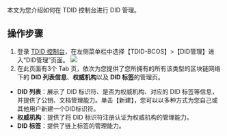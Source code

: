 
本文为您介绍如何在 TDID 控制台进行 DID 管理。


## 操作步骤


1. 登录 [TDID 控制台]()，在左侧菜单栏中选择【TDID-BCOS】>【DID管理】进入“DID管理”页面。
   ![](https://main.qcloudimg.com/raw/ceaaa58d8ec36e8562393094993102cc.png)
2. 在此页面有3个 Tab 页，依次为您提供了您所拥有的所有该类型的区块链网络下的 **DID 列表信息**、**权威机构**以及 **DID 标签**的管理页。

  - **DID 列表**：展示了 DID 标识符、是否为权威机构、对应的 DID 标签等信息，并提供了公钥、文档管理能力。单击【新建】，您可以以多种方式为您自己或其他用户新建一个DID标识符。
  - **权威机构**：提供了将 DID 标识符注册认证为权威机构的管理能力。
  - **DID 标签**：提供了链上标签的管理能力。

